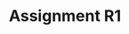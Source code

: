 ---
layout: page
title: "Assignment R1"
subheadline: "Group Presentation"
permalink: "/assignment_r1/"
---